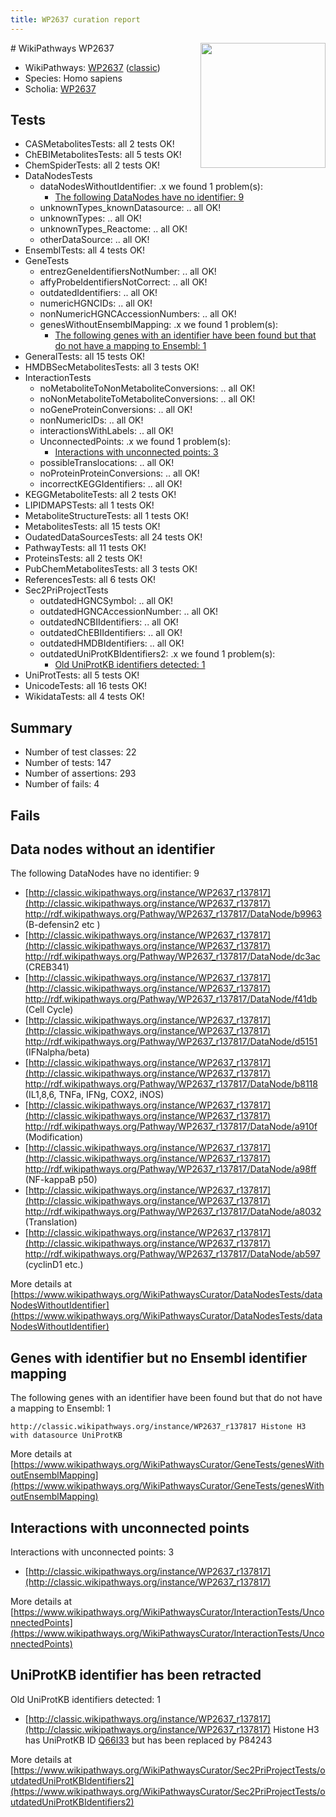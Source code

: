 ```yaml
---
title: WP2637 curation report
---
```


<img style="float: right; width: 200px" src="https://upload.wikimedia.org/wikipedia/commons/thumb/8/83/Wplogo_with_text_500.png/640px-Wplogo_with_text_500.png" />
# WikiPathways WP2637

* WikiPathways: [WP2637](https://wikipathways.org/pathways/WP2637) ([classic](https://classic.wikipathways.org/instance/WP2637))
* Species: Homo sapiens
* Scholia: [WP2637](https://scholia.toolforge.org/wikipathways/WP2637)
## Tests
* CASMetabolitesTests: all 2 tests OK!
* ChEBIMetabolitesTests: all 5 tests OK!
* ChemSpiderTests: all 2 tests OK!
* DataNodesTests
    * dataNodesWithoutIdentifier: .x we found 1 problem(s):
        * [The following DataNodes have no identifier: 9](#d2d32fa8)
    * unknownTypes_knownDatasource: .. all OK!
    * unknownTypes: .. all OK!
    * unknownTypes_Reactome: .. all OK!
    * otherDataSource: .. all OK!
* EnsemblTests: all 4 tests OK!
* GeneTests
    * entrezGeneIdentifiersNotNumber: .. all OK!
    * affyProbeIdentifiersNotCorrect: .. all OK!
    * outdatedIdentifiers: .. all OK!
    * numericHGNCIDs: .. all OK!
    * nonNumericHGNCAccessionNumbers: .. all OK!
    * genesWithoutEnsemblMapping: .x we found 1 problem(s):
        * [The following genes with an identifier have been found but that do not have a mapping to Ensembl: 1](#40286d83)
* GeneralTests: all 15 tests OK!
* HMDBSecMetabolitesTests: all 3 tests OK!
* InteractionTests
    * noMetaboliteToNonMetaboliteConversions: .. all OK!
    * noNonMetaboliteToMetaboliteConversions: .. all OK!
    * noGeneProteinConversions: .. all OK!
    * nonNumericIDs: .. all OK!
    * interactionsWithLabels: .. all OK!
    * UnconnectedPoints: .x we found 1 problem(s):
        * [Interactions with unconnected points: 3](#35a61adb)
    * possibleTranslocations: .. all OK!
    * noProteinProteinConversions: .. all OK!
    * incorrectKEGGIdentifiers: .. all OK!
* KEGGMetaboliteTests: all 2 tests OK!
* LIPIDMAPSTests: all 1 tests OK!
* MetaboliteStructureTests: all 1 tests OK!
* MetabolitesTests: all 15 tests OK!
* OudatedDataSourcesTests: all 24 tests OK!
* PathwayTests: all 11 tests OK!
* ProteinsTests: all 2 tests OK!
* PubChemMetabolitesTests: all 3 tests OK!
* ReferencesTests: all 6 tests OK!
* Sec2PriProjectTests
    * outdatedHGNCSymbol: .. all OK!
    * outdatedHGNCAccessionNumber: .. all OK!
    * outdatedNCBIIdentifiers: .. all OK!
    * outdatedChEBIIdentifiers: .. all OK!
    * outdatedHMDBIdentifiers: .. all OK!
    * outdatedUniProtKBIdentifiers2: .x we found 1 problem(s):
        * [Old UniProtKB identifiers detected: 1](#8da302c8)
* UniProtTests: all 5 tests OK!
* UnicodeTests: all 16 tests OK!
* WikidataTests: all 4 tests OK!


## Summary

* Number of test classes: 22
* Number of tests: 147
* Number of assertions: 293
* Number of fails: 4

## Fails

<a name="d2d32fa8" />

## Data nodes without an identifier

The following DataNodes have no identifier: 9

* [http://classic.wikipathways.org/instance/WP2637_r137817](http://classic.wikipathways.org/instance/WP2637_r137817) http://rdf.wikipathways.org/Pathway/WP2637_r137817/DataNode/b9963 (B-defensin2
 etc
)
* [http://classic.wikipathways.org/instance/WP2637_r137817](http://classic.wikipathways.org/instance/WP2637_r137817) http://rdf.wikipathways.org/Pathway/WP2637_r137817/DataNode/dc3ac (CREB341)
* [http://classic.wikipathways.org/instance/WP2637_r137817](http://classic.wikipathways.org/instance/WP2637_r137817) http://rdf.wikipathways.org/Pathway/WP2637_r137817/DataNode/f41db (Cell
Cycle)
* [http://classic.wikipathways.org/instance/WP2637_r137817](http://classic.wikipathways.org/instance/WP2637_r137817) http://rdf.wikipathways.org/Pathway/WP2637_r137817/DataNode/d5151 (IFNalpha/beta)
* [http://classic.wikipathways.org/instance/WP2637_r137817](http://classic.wikipathways.org/instance/WP2637_r137817) http://rdf.wikipathways.org/Pathway/WP2637_r137817/DataNode/b8118 (IL1,8,6, TNFa, 
IFNg, COX2, iNOS)
* [http://classic.wikipathways.org/instance/WP2637_r137817](http://classic.wikipathways.org/instance/WP2637_r137817) http://rdf.wikipathways.org/Pathway/WP2637_r137817/DataNode/a910f (Modification)
* [http://classic.wikipathways.org/instance/WP2637_r137817](http://classic.wikipathways.org/instance/WP2637_r137817) http://rdf.wikipathways.org/Pathway/WP2637_r137817/DataNode/a98ff (NF-kappaB p50)
* [http://classic.wikipathways.org/instance/WP2637_r137817](http://classic.wikipathways.org/instance/WP2637_r137817) http://rdf.wikipathways.org/Pathway/WP2637_r137817/DataNode/a8032 (Translation)
* [http://classic.wikipathways.org/instance/WP2637_r137817](http://classic.wikipathways.org/instance/WP2637_r137817) http://rdf.wikipathways.org/Pathway/WP2637_r137817/DataNode/ab597 (cyclinD1
etc.)


More details at [https://www.wikipathways.org/WikiPathwaysCurator/DataNodesTests/dataNodesWithoutIdentifier](https://www.wikipathways.org/WikiPathwaysCurator/DataNodesTests/dataNodesWithoutIdentifier)

<a name="40286d83" />

## Genes with identifier but no Ensembl identifier mapping

The following genes with an identifier have been found but that do not have a mapping to Ensembl: 1
```
http://classic.wikipathways.org/instance/WP2637_r137817 Histone H3 with datasource UniProtKB
```

More details at [https://www.wikipathways.org/WikiPathwaysCurator/GeneTests/genesWithoutEnsemblMapping](https://www.wikipathways.org/WikiPathwaysCurator/GeneTests/genesWithoutEnsemblMapping)

<a name="35a61adb" />

## Interactions with unconnected points

Interactions with unconnected points: 3

* [http://classic.wikipathways.org/instance/WP2637_r137817](http://classic.wikipathways.org/instance/WP2637_r137817)


More details at [https://www.wikipathways.org/WikiPathwaysCurator/InteractionTests/UnconnectedPoints](https://www.wikipathways.org/WikiPathwaysCurator/InteractionTests/UnconnectedPoints)

<a name="8da302c8" />

## UniProtKB identifier has been retracted

Old UniProtKB identifiers detected: 1

* [http://classic.wikipathways.org/instance/WP2637_r137817](http://classic.wikipathways.org/instance/WP2637_r137817) Histone H3 has UniProtKB ID [Q66I33](https://bioregistry.io/Q66I33) but has been replaced by P84243


More details at [https://www.wikipathways.org/WikiPathwaysCurator/Sec2PriProjectTests/outdatedUniProtKBIdentifiers2](https://www.wikipathways.org/WikiPathwaysCurator/Sec2PriProjectTests/outdatedUniProtKBIdentifiers2)

